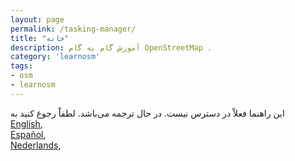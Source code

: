 ```yaml
---
layout: page
permalink: /tasking-manager/
title: "خانه"
description: آموزش گام به گام OpenStreetMap .
category: 'learnosm'
tags:
- osm
- learnosm
---
```


<p>این راهنما فعلاْ در دسترس نیست. در حال ترجمه می‌باشد. لطفاْ رجوع کنید به<br>
<a href="/hotosm/learnosm/blob/gh-pages/en/coordination/tasking-manager">English</a>,<br>
<a href="/hotosm/learnosm/blob/gh-pages/es/coordination/tasking-manager">Español</a>,<br>
<a href="/hotosm/learnosm/blob/gh-pages/nl_NL/coordination/tasking-manager">Nederlands</a>,</p>

